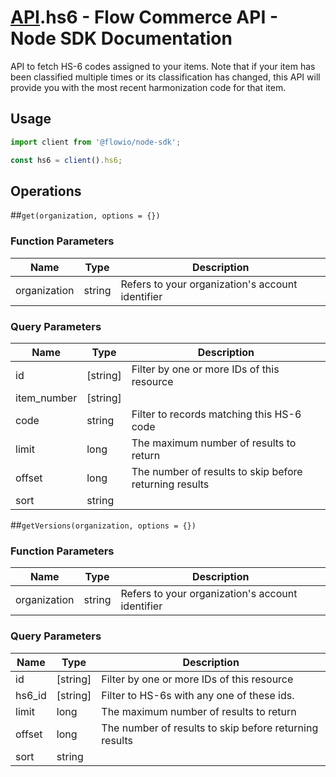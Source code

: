 # [API](README.md).hs6 - Flow Commerce API - Node SDK Documentation

API to fetch HS-6 codes assigned to your items. Note that if your item has been classified multiple times or its classification has changed, this API will provide you with the most recent harmonization code for that item.

## Usage

```JavaScript
import client from '@flowio/node-sdk';

const hs6 = client().hs6;
```

## Operations

##`get(organization, options = {})`

### Function Parameters

| Name  | Type | Description |
| ---- | ---- | ---- |
| organization | string | Refers to your organization&#x27;s account identifier |

### Query Parameters

| Name  | Type | Description |
| ---- | ---- | ---- |
| id | [string] | Filter by one or more IDs of this resource |
| item_number | [string] |  |
| code | string | Filter to records matching this HS-6 code |
| limit | long | The maximum number of results to return |
| offset | long | The number of results to skip before returning results |
| sort | string |  |

##`getVersions(organization, options = {})`

### Function Parameters

| Name  | Type | Description |
| ---- | ---- | ---- |
| organization | string | Refers to your organization&#x27;s account identifier |

### Query Parameters

| Name  | Type | Description |
| ---- | ---- | ---- |
| id | [string] | Filter by one or more IDs of this resource |
| hs6_id | [string] | Filter to HS-6s with any one of these ids. |
| limit | long | The maximum number of results to return |
| offset | long | The number of results to skip before returning results |
| sort | string |  |

